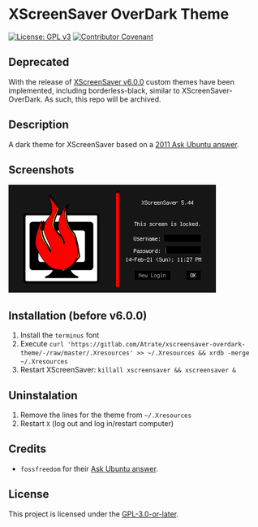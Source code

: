 # XScreenSaver OverDark Theme
[![License: GPL v3](https://img.shields.io/badge/License-GPLv3-blue.svg)](https://www.gnu.org/licenses/gpl-3.0) [![Contributor Covenant](https://img.shields.io/badge/Contributor%20Covenant-v2.0%20adopted-ff69b4.svg)](CODE_OF_CONDUCT.md) 

## Deprecated
With the release of [XScreenSaver v6.0.0](https://www.jwz.org/xscreensaver/changelog.html) custom themes have been implemented, including borderless-black, similar to XScreenSaver-OverDark. As such, this repo will be archived.

## Description
A dark theme for XScreenSaver based on a [2011 Ask Ubuntu answer](https://askubuntu.com/a/85196).

## Screenshots
![Screenshot 1](./screenshot.png)

## Installation (before v6.0.0)
1. Install the `terminus` font
2. Execute `curl 'https://gitlab.com/Atrate/xscreensaver-overdark-theme/-/raw/master/.Xresources' >> ~/.Xresources && xrdb -merge ~/.Xresources`
3. Restart XScreenSaver: `killall xscreensaver && xscreensaver &`

## Uninstalation
1. Remove the lines for the theme from `~/.Xresources`
2. Restart `X` (log out and log in/restart computer)

## Credits
- `fossfreedom` for their [Ask Ubuntu answer](https://askubuntu.com/a/85196).

## License
This project is licensed under the [GPL-3.0-or-later](https://www.gnu.org/licenses/gpl-3.0.html).
